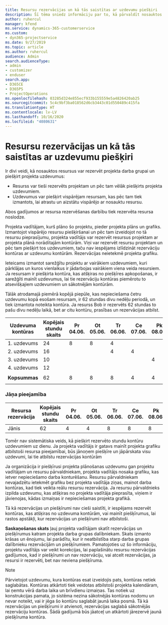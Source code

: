 ```yaml
---
title: Resursu rezervācijas un kā tās saistītas ar uzdevumu piešķiri
description: Šī tēma sniedz informāciju par to, kā pārvaldīt nosauktos resursus, resursu rezervēšanu un uzdevumu piešķiršanu un kā tie saistīti viens ar otru.
author: ruhercul
manager: kfend
ms.service: dynamics-365-customerservice
ms.custom:
- dyn365-projectservice
ms.date: 9/27/2019
ms.topic: article
ms.author: ruhercul
audience: Admin
search.audienceType:
- admin
- customizer
- enduser
search.app:
- D365CE
- D365PS
- ProjectOperations
ms.openlocfilehash: 03285d324e855ecf933b155559e5a4826420ab25
ms.sourcegitcommit: 5c4c9bf3ba018562d6cb3443c01d550489c415fa
ms.translationtype: HT
ms.contentlocale: lv-LV
ms.lasthandoff: 10/16/2020
ms.locfileid: "4080631"
---
```

# <a name="resource-bookings-and-how-they-relate-to-task-assignments"></a>Resursu rezervācijas un kā tās saistītas ar uzdevumu piešķiri


Ir divi veidi, kā nosauktos resursus var rezervēt projekta darba grupai un piešķirt projekta uzdevumus:

- Resurss var tieši rezervēts projektam un pēc tam vēlāk piešķirts projekta uzdevumiem.
- Uzdevumus var piešķirt vispārējam resursam, kas pēc tam tiek izmantots, lai atrastu un aizstātu vispārējo ar nosauktu resursu. 

Abos gadījumos ar resursa rezervēšanas darbību tiek rezervēta resursa noslodze.

Projekta vadītājam, kurš plāno šo projektu, pieder projekta plāns un grafiks. Izmantojot vispārējo resursu piešķiršanai un pēc tam izveidojot no tā resursu pieprasījumu, projekta vadītājs var rezervēt resursus projektam ar projekta plānā norādītajām kontūrām. Viņi var rezervēt resursu projektam un pēc tam piešķirt tos uzdevumiem, taču nav iespējams izlīdzināt rezervāciju kontūras ar uzdevumu kontūrām. Rezervācijas neietekmē projekta grafiku.

Ieteicams izmantot sarežģītu projektu ar vairākiem uzdevumiem, kuri pārklājas un kuros vienlaikus ir jādarbojas vairākiem viena veida resursiem. Ja resursam ir piešķirta kontūra, kas atšķiras no piešķīres apkopošanas, ir sarežģīti mainīt uzdevumus, lai tie rezervāciju kontūras piemērotu to atsevišķajiem uzdevumiem un sākotnējām kontūrām.

Tālāk atrodamajā piemērā kopējā piepūle, kas nepieciešama četru uzdevumu kopā esošam resursam, ir 62 stundas divu nedēļu periodā, un tiek izmantota noteikta kontūra. Ja resurss Bob ir rezervēts 62 stundas to pašu divu nedēļu laikā, bet ar citu kontūru, prasības un rezervācijas atbilst.

| **Uzdevuma kontūras**    | **Kopējais stundu skaits** | Pr 04.06. | Ot 05.06. | Tr 06.06. | Ce 07.06. | Pk 08.06. | Se 09.06. | Sv 10.06. | Pr 11.06. | Ot 12.06. | Tr 13.06. | Ce 14.06. | Pk 15.06. |
|----------------------|-----------------|--------|--------|--------|--------|--------|--------|---------|---------|---------|---------|---------|---------|
| 1. uzdevums               | 24              | 8      | 8      | 4      |        |        |        |         |         |         | 4       |         |         |
| 2. uzdevums               | 16              |        |        | 4      | 4      |        |        |         | 8       |         |         |         |         |
| 3. uzdevums               | 10              |        |        |        |        | 4      |        |         |         | 4       |         | 2       |         |
| 4. uzdevums               | 12              |        |        |        |        |        |        |         |         |         | 4       |         | 8       |
|                      |                 |        |        |        |        |        |        |         |         |         |         |         |         |
| **Kopsummas**           | 62              | 8      | 8      | 8      | 4      | 4      |        |         | 8       | 4       | 8       | 2       | 8       |
|                      |                 |        |        |        |        |        |        |         |         |         |         |

### <a name="bobs-availability"></a>Jāņa pieejamība
| **Resursa rezervācija** | **Kopējais stundu skaits** | Pr 04.06. | Ot 05.06. | Tr 06.06. | Ce 07.06. | Pk 08.06. | Se 09.06. | Sv 10.06. | Pr 11.06. | Ot 12.06. | Tr 13.06. | Ce 14.06. | Pk 15.06. |
|------------------------|-----------------|--------|--------|--------|--------|--------|--------|---------|---------|---------|---------|---------|---------|
| Jānis                    | 62              | 4      | 4      | 8      | 8      | 8      |        |         | 4       | 4       | 8       | 8       | 6       |

Tomēr nav sistemātiska veids, kā piešķirt rezervēto stundu kontūru uzdevumiem uz dienu. Ja projekta vadītājs ir gatavs mainīt projekta grafiku atbilstoši resursa pieejamībai, būs jānoņem piešķīre un jāpārskata visu uzdevumi, lai tie atbilstu rezervācijas kontūrām

Ja organizācija ir piešķīrusi projekta plānošanas uzdevumu gan projektu vadītājam un resursu pārvaldniekam, projekta vadītājs nosaka grafiku, kas ietver nepieciešamo darba konturēšanu. Resursu pārvaldniekam nevajadzētu ietekmēt grafiku bez projekta vadītāja ziņas, mainot darba kontūras, kad tiek veikta reālu resursu rezervācija. Ja resursu pārvaldnieks izpilda uzdevumu, kas atšķiras no projekta vadītāja pieprasīta, viņiem ir jāvienojas, kādas izmaiņas ir nepieciešamas projekta grafikā.

Tā kā rezervācijas un piešķīrumi nav cieši saistīti, ir iespējams rezervēt kontūras, kas atšķiras no uzdevuma kontūrām, vai mainīt piešķīrumus, lai rastos apstākļi, kur rezervācijas un piešķīrumi nav atbilstoši.

**Saskaņošanas skats** ļauj projekta vadītājam skatīt rezervācijas un piešķīrumus katram projekta darba grupas dalībniekam. Skats izmanto krāsas un ēnojumu, lai parādītu, kur ir neatbilstība starp darba grupas dalībnieku rezervācijām un piešķīrumiem. Pamatojoties uz šo informāciju, projektu vadītājs var veikt korekcijas, lai paplašinātu resursu rezervācijas gadījumos, kad ir piešķīrumi un nav rezervāciju, vai atcelt rezervācijas, ja resursi ir rezervēti, bet nav neviena piešķīruma.

> [!NOTE]
> Pārvietojot uzdevumu, kura kontūras esat izveidojis pats, kontūras netiek saglabātas. Kontūras atkārtoti tiek veidotas atbilstoši projekta kalendāram, lai ņemtu vērā darba laika un brīvdienu izmaiņas. Tas notiek uz konstrukcijas pamata, jo sistēma nezina sākotnējās kontūras nodomu un nevar noteikt, vai ir jēga šo kontūru saglabāt jaunā laika posmā. Tā kā rezervācijas un piešķīrumi ir atvienoti, rezervācijas saglabā sākotnējās rezervāciju kontūras. Šādā gadījumā būs jāatceļ un atkārtoti jārezervē jaunā piešķīruma kontūra.

